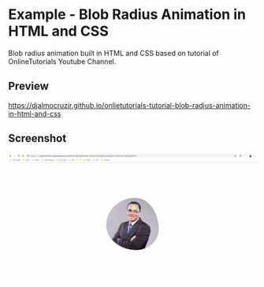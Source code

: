 <h1>Example - Blob Radius Animation in HTML and CSS</h1>
<p>Blob radius animation built in HTML and CSS based on tutorial of OnlineTutorials Youtube Channel.</p>


<h2>Preview</h2>
<a href="https://djalmocruzjr.github.io/onlietutorials-tutorial-blob-radius-animation-in-html-and-css/" target="_blank">https://djalmocruzjr.github.io/onlietutorials-tutorial-blob-radius-animation-in-html-and-css</a>
 

<h2>Screenshot</h2>
<img src="https://raw.githubusercontent.com/DjalmoCruzJr/onlietutirials-tutorial-blob-radius-animation-in-html-and-css/master/screenshot/screenshot.gif">

